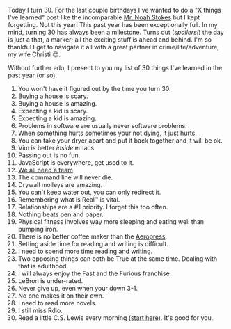 Today I turn 30. For the last couple birthdays I've wanted to do a "X things I've learned" post like the incomparable [Mr. Noah Stokes](http://esbueno.noahstokes.com/post/155722679971/forty) but I kept forgetting. Not this year\! This past year has been exceptionally full. In my mind, turning 30 has always been a milestone. Turns out (*spoilers\!*) the day is just a that, a marker; all the exciting stuff is ahead and behind. I'm so thankful I get to navigate it all with a great partner in crime/life/adventure, my wife Christi 😍.

Without further ado, I present to you my list of 30 things I've learned in the past year (or so).

1.  You won't have it figured out by the time you turn 30.
2.  Buying a house is scary.
3.  Buying a house is amazing.
4.  Expecting a kid is scary.
5.  Expecting a kid is amazing.
6.  Problems in software are usually never software problems.
7.  When something hurts sometimes your not dying, it just hurts.
8.  You can take your dryer apart and put it back together and it will be ok.
9.  Vim is better *inside* emacs.
10. Passing out is no fun.
11. JavaScript is everywhere, get used to it.
12. [We all need a team](/writing/we-all-need-a-team)
13. The command line will never die.
14. Drywall molleys are amazing.
15. You can't keep water out, you can only redirect it.
16. Remembering what is Real™ is vital.
17. Relationships are a \#1 priority. I forget this too often.
18. Nothing beats pen and paper.
19. Physical fitness involves way more sleeping and eating well than pumping iron.
20. There is no better coffee maker than the [Aeropress](http://amzn.to/2lx0bBu).
21. Setting aside time for reading and writing is difficult.
22. I need to spend more time reading and writing.
23. Two opposing things can both be True at the same time. Dealing with that is adulthood.
24. I will always enjoy the Fast and the Furious franchise.
25. LeBron is under-rated.
26. Never give up, even when your down 3-1.
27. No one makes it on their own.
28. I need to read more novels.
29. I still miss Rdio.
30. Read a little C.S. Lewis every morning ([start here](http://amzn.to/2m05LhO)). It's good for you.
